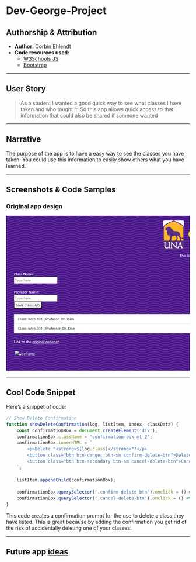 # Dev-George-Project

## Authorship & Attribution
- **Author:** Corbin Ehlendt
- **Code resources used:**
  - [W3Schools JS](https://www.w3schools.com/js/default.asp)
  - [Bootstrap](https://getbootstrap.com/docs/5.3/examples/)
---

## User Story

> As a student I wanted a good quick way to see
> what classes I have taken and who taught it.
> So this app allows quick access to that information
> that could also be shared if someone wanted 

---

## Narrative
The purpose of the app is to have a easy way to see the classes you have taken. You could use this information to easily show others what you have learned.

---

##  Screenshots & Code Samples

###  Original app design

![dev-able-screenshot](https://github.com/CorbinEhlendt/dev-george-project/blob/main/images/ablePreview.png)

---

## Cool Code Snippet

Here’s a snippet of code:

```javascript
// Show Delete Confirmation
function showDeleteConfirmation(log, listItem, index, classData) {
    const confirmationBox = document.createElement('div');
    confirmationBox.className = 'confirmation-box mt-2';
    confirmationBox.innerHTML = `
        <p>Delete "<strong>${log.class}</strong>"?</p>
        <button class="btn btn-danger btn-sm confirm-delete-btn">Delete</button>
        <button class="btn btn-secondary btn-sm cancel-delete-btn">Cancel</button>
    `;

    listItem.appendChild(confirmationBox);

    confirmationBox.querySelector('.confirm-delete-btn').onclick = () => deleteRecord(index, classData, listItem);
    confirmationBox.querySelector('.cancel-delete-btn').onclick = () => confirmationBox.remove();
}
```
This code creates a confirmation prompt for the use to delete a class they have listed. 
This is great because by adding the confirmation you get rid of the risk of accidentally 
deleting one of your classes.

---

## Future app [ideas](https://github.com/CorbinEhlendt/dev-george-project/issues/1)
